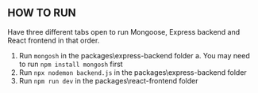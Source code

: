 ## HOW TO RUN
Have three different tabs open to run Mongoose, Express backend and React frontend in that order.
1. Run ``mongosh`` in the packages\express-backend folder
  a. You may need to run ``npm install mongosh`` first
2. Run ``npx nodemon backend.js`` in the packages\express-backend folder
3. Run ``npm run dev`` in the packages\react-frontend folder

